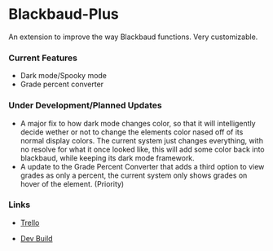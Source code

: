 # Blackbaud-Plus
An extension to improve the way Blackbaud functions. Very customizable.

### Current Features
- Dark mode/Spooky mode
- Grade percent converter

### Under Development/Planned Updates
- A major fix to how dark mode changes color, so that it will intelligently decide wether or not to change the elements color nased off of its normal display colors. The current system just changes everything, with no resolve for what it once looked like, this will add some color back into blackbaud, while keeping its dark mode framework.
- A update to the Grade Percent Converter that adds a third option to view grades as only a percent, the current system only shows grades on hover of the element. (Priority)

### Links
- [Trello](https://trello.com/b/BRSCtQ7N/blackbaudplus-trello-board)

- [Dev Build](https://replit.com/@CodeClash/DOB-Permit-Viewer?v=1)
